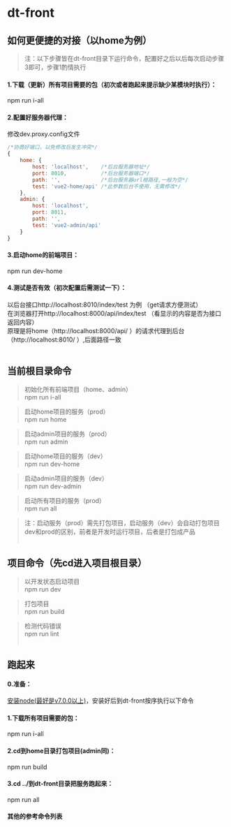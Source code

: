 # dt-front

## 如何更便捷的对接（以home为例）
> 注：以下步骤皆在dt-front目录下运行命令，配置好之后以后每次启动步骤3即可，步骤1酌情执行

#### 1.下载（更新）所有项目需要的包（初次或者跑起来提示缺少某模块时执行）：
npm run i-all

#### 2.配置好服务器代理：
修改dev.proxy.config文件
``` js
/*协商好端口，以免修改后发生冲突*/
{
    home: {
        host: 'localhost',    /*后台服务器地址*/
        port: 8010,           /*后台服务器端口*/
        path: '',             /*后台服务器url根路径,一般为空*/
        test: 'vue2-home/api' /*此参数后台不使用，无需修改*/
    },
    admin: {
        host: 'localhost',
        port: 8011,
        path: '',
        test: 'vue2-admin/api'
    }
}
```

#### 3.启动home的前端项目：
npm run dev-home

#### 4.测试是否有效（初次配置后需测试一下）：
以后台接口http://localhost:8010/index/test 为例 （get请求方便测试）<br>
在浏览器打开http://localhost:8000/api/index/test （看显示的内容是否为接口返回内容）<br>
原理是将home（http://localhost:8000/api/ ）的请求代理到后台（http://localhost:8010/ ）,后面路径一致
<br><br>
## 当前根目录命令

> 初始化所有前端项目（home、admin）<br />
npm run i-all

> 启动home项目的服务（prod）<br />
npm run home

> 启动admin项目的服务（prod）<br />
npm run admin

> 启动home项目的服务（dev）<br />
npm run dev-home

> 启动admin项目的服务（dev）<br />
npm run dev-admin

> 启动所有项目的服务（prod）<br />
npm run all

> 注：启动服务（prod）需先打包项目，启动服务（dev）会自动打包项目<br>
dev和prod的区别，前者是开发时运行项目，后者是打包成产品
<br><br>
## 项目命令（先cd进入项目根目录）

> 以开发状态启动项目<br />
npm run dev

> 打包项目<br />
npm run build

> 检测代码错误<br />
npm run lint
<br><br>
## 跑起来
#### 0.准备：
[安装node(最好是v7.0.0以上)](http://nodejs.cn/)，安装好后到dt-front按序执行以下命令

#### 1.下载所有项目需要的包：
npm run i-all

#### 2.cd到home目录打包项目(admin同)：
npm run build

#### 3.cd ../到dt-front目录把服务跑起来：
npm run all

#### 其他的参考命令列表
